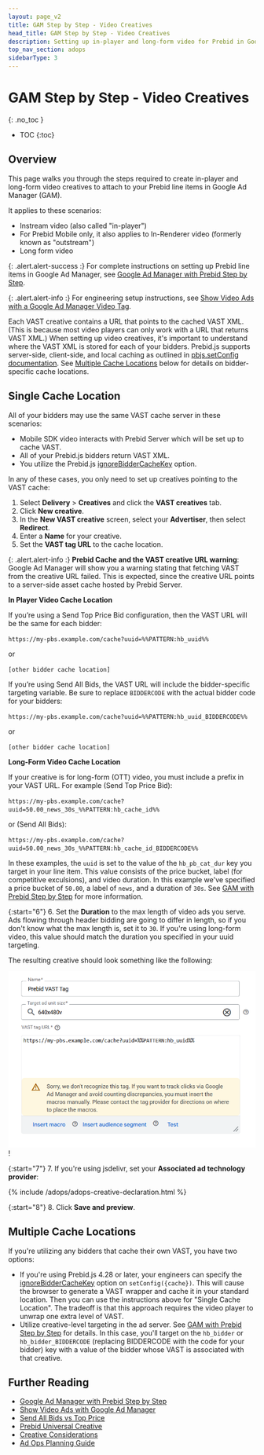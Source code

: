 ```yaml
---
layout: page_v2
title: GAM Step by Step - Video Creatives
head_title: GAM Step by Step - Video Creatives
description: Setting up in-player and long-form video for Prebid in Google Ad Manager
top_nav_section: adops
sidebarType: 3
---
```


# GAM Step by Step - Video Creatives
{: .no_toc }

- TOC
{:toc}

## Overview

This page walks you through the steps required to create in-player and long-form video creatives to attach to your Prebid line items in Google Ad Manager (GAM).

It applies to these scenarios:

- Instream video (also called "in-player")
- For Prebid Mobile only, it also applies to In-Renderer video (formerly known as "outstream")
- Long form video

{: .alert.alert-success :}
For complete instructions on setting up Prebid line items in Google Ad Manager, see [Google Ad Manager with Prebid Step by Step](/adops/step-by-step.html).

{: .alert.alert-info :}
For engineering setup instructions, see [Show Video Ads with a Google Ad Manager Video Tag](/dev-docs/show-video-with-a-dfp-video-tag.html).

Each VAST creative contains a URL that points to the cached VAST XML. (This is because most video players can only work with a URL that returns VAST XML.) When setting up video creatives, it's important to understand where the VAST XML is stored for each of your bidders. Prebid.js supports server-side, client-side, and local caching as outlined in [pbjs.setConfig documentation](/dev-docs/publisher-api-reference/setConfig.html#client-side-caching-of-vast-xml). See [Multiple Cache Locations](#multiple-cache-locations) below for details on bidder-specific cache locations.

## Single Cache Location

All of your bidders may use the same VAST cache server in these scenarios:

- Mobile SDK video interacts with Prebid Server which will be set up to cache VAST.
- All of your Prebid.js bidders return VAST XML.
- You utilize the Prebid.js [ignoreBidderCacheKey](/dev-docs/publisher-api-reference/setConfig.html#setConfig-vast-cache) option.

In any of these cases, you only need to set up creatives pointing to the VAST cache:

1. Select **Delivery** > **Creatives** and click the **VAST creatives** tab.
2. Click **New creative**.
3. In the **New VAST creative** screen, select your **Advertiser**, then select **Redirect**.
4. Enter a **Name** for your creative.
5. Set the **VAST tag URL** to the cache location.

{: .alert.alert-info :}
**Prebid Cache and the VAST creative URL warning**:
Google Ad Manager will show you a warning stating that fetching VAST from the creative URL failed. This is expected, since the creative URL points to a server-side asset cache hosted by Prebid Server.

**In Player Video Cache Location**

If you’re using a Send Top Price Bid configuration, then the VAST URL will be the same for each bidder:

`https://my-pbs.example.com/cache?uuid=%%PATTERN:hb_uuid%%`

or

`[other bidder cache location]`

If you’re using Send All Bids, the VAST URL will include the bidder-specific targeting variable. Be sure to replace `BIDDERCODE` with the actual bidder code for your bidders:

`https://my-pbs.example.com/cache?uuid=%%PATTERN:hb_uuid_BIDDERCODE%%`

or

`[other bidder cache location]`

**Long-Form Video Cache Location**

If your creative is for long-form (OTT) video, you must include a prefix in your VAST URL. For example (Send Top Price Bid):

`https://my-pbs.example.com/cache?uuid=50.00_news_30s_%%PATTERN:hb_cache_id%%`

or (Send All Bids):

`https://my-pbs.example.com/cache?uuid=50.00_news_30s_%%PATTERN:hb_cache_id_BIDDERCODE%%`

In these examples, the `uuid` is set to the value of the `hb_pb_cat_dur` key you target in your line item. This value consists of the price bucket, label (for competitive exculsions), and video duration. In this example we've specified a price bucket of `50.00`, a label of `news`, and a duration of `30s`. See [GAM with Prebid Step by Step](/adops/step-by-step.html#targeting) for more information.

{:start="6"}
6. Set the **Duration** to the max length of video ads you serve. Ads flowing through header bidding are going to differ in length, so if you don't know what the max length is, set it to `30`. If you're using long-form video, this value should match the duration you specified in your uuid targeting.

The resulting creative should look something like the following:

![GAM Video Creative Setup](/assets/images/ad-ops/gam-sbs/gam-tag-setup.png)!

{:start="7"}
7. If you're using jsdelivr, set your **Associated ad technology provider**:

{% include /adops/adops-creative-declaration.html %}

{:start="8"}
8. Click **Save and preview**.

## Multiple Cache Locations

If you're utilizing any bidders that cache their own VAST, you have two options:

- If you're using Prebid.js 4.28 or later, your engineers can specify the [ignoreBidderCacheKey](/dev-docs/publisher-api-reference/setConfig.html#setConfig-vast-cache) option on `setConfig({cache})`. This will cause the browser to generate a VAST wrapper and cache it in your standard location. Then you can use the instructions above for "Single Cache Location". The tradeoff is that this approach requires the video player to unwrap one extra level of VAST.
- Utilize creative-level targeting in the ad server. See [GAM with Prebid Step by Step](/adops/step-by-step.html#creative-level-targeting) for details. In this case, you'll target on the `hb_bidder` or `hb_bidder_BIDDERCODE` (replacing BIDDERCODE with the code for your bidder) key with a value of the bidder whose VAST is associated with that creative.

## Further Reading

- [Google Ad Manager with Prebid Step by Step](/adops/step-by-step.html)
- [Show Video Ads with Google Ad Manager](/dev-docs/show-video-with-a-dfp-video-tag.html)
- [Send All Bids vs Top Price](/adops/send-all-vs-top-price.html)
- [Prebid Universal Creative](/overview/prebid-universal-creative.html)
- [Creative Considerations](/adops/creative-considerations.html)
- [Ad Ops Planning Guide](/adops/adops-planning-guide.html)
